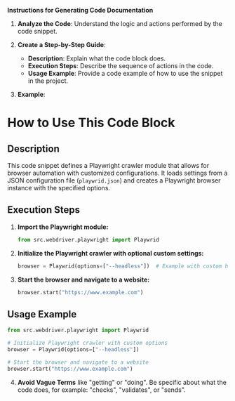 **Instructions for Generating Code Documentation**

1. **Analyze the Code**: Understand the logic and actions performed by the code snippet.

2. **Create a Step-by-Step Guide**:
    - **Description**: Explain what the code block does.
    - **Execution Steps**: Describe the sequence of actions in the code.
    - **Usage Example**: Provide a code example of how to use the snippet in the project.

3. **Example**:

How to Use This Code Block
=========================================================================================

Description
-------------------------
This code snippet defines a Playwright crawler module that allows for browser automation with customized configurations. It loads settings from a JSON configuration file (`playwrid.json`) and creates a Playwright browser instance with the specified options.

Execution Steps
-------------------------
1. **Import the Playwright module:**
   ```python
   from src.webdriver.playwright import Playwrid
   ```
2. **Initialize the Playwright crawler with optional custom settings:**
   ```python
   browser = Playwrid(options=["--headless"])  # Example with custom headless mode
   ```
3. **Start the browser and navigate to a website:**
   ```python
   browser.start("https://www.example.com") 
   ```

Usage Example
-------------------------

```python
from src.webdriver.playwright import Playwrid

# Initialize Playwright crawler with custom options
browser = Playwrid(options=["--headless"])

# Start the browser and navigate to a website
browser.start("https://www.example.com")
```

4. **Avoid Vague Terms** like "getting" or "doing". Be specific about what the code does, for example: "checks", "validates", or "sends".